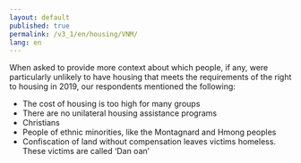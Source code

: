```yaml
---
layout: default
published: true
permalink: /v3_1/en/housing/VNM/
lang: en
---
```


When asked to provide more context about which people, if any, were particularly unlikely to have housing that meets the requirements of the right to housing in 2019, our respondents mentioned the following: 

-	The cost of housing is too high for many groups
-	There are no unilateral housing assistance programs
-	Christians
-	People of ethnic minorities, like the Montagnard and Hmong peoples
-	Confiscation of land without compensation leaves victims homeless. These victims are called ‘Dan oan’

